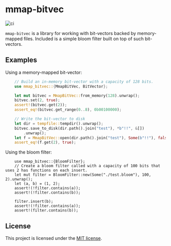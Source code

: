 # mmap-bitvec #

![ci](https://github.com/onecodex/mmap-bitvec/workflows/ci/badge.svg)

`mmap-bitvec` is a library for working with bit-vectors backed by memory-mapped files. Included is a simple bloom filter built on top of such bit-vectors.

## Examples

Using a memory-mapped bit-vector:
```rust
    // Build an in-memory bit-vector with a capacity of 128 bits.
    use mmap_bitvec::{MmapBitVec, BitVector};

    let mut bitvec = MmapBitVec::from_memory(128).unwrap();
    bitvec.set(2, true);
    assert!(bitvec.get(2));
    assert_eq!(bitvec.get_range(0..8), 0b00100000);

    // Write the bit-vector to disk
    let dir = tempfile::tempdir().unwrap();
    bitvec.save_to_disk(dir.path().join("test"), *b"!!", &[])
        .unwrap();
    let f = MmapBitVec::open(dir.path().join("test"), Some(b"!!"), false).unwrap();
    assert_eq!(f.get(2), true);
```

Using the bloom filter:
```rust,no_run
    use mmap_bitvec::{BloomFilter};
    // Create a bloom filter called with a capacity of 100 bits that uses 2 has functions on each insert.
    let mut filter = BloomFilter::new(Some("./test.bloom"), 100, 2).unwrap();
    let (a, b) = (1, 2);
    assert!(!filter.contains(a));
    assert!(!filter.contains(b));

    filter.insert(b);
    assert!(!filter.contains(a));
    assert!(filter.contains(b));
```

## License

This project is licensed under the [MIT license].

[MIT license]: https://github.com/onecodex/mmap-bitvec/blob/master/LICENSE